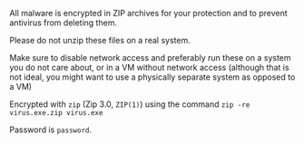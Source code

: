 All malware is encrypted in ZIP archives for your protection and to prevent antivirus from deleting them.

Please do not unzip these files on a real system.

Make sure to disable network access and preferably run these on a system you do not care about, or in a VM without network access (although that is not ideal, you might want to use a physically separate system as opposed to a VM)

Encrypted with `zip` (Zip 3.0, `ZIP(1)`) using the command `zip -re virus.exe.zip virus.exe`

Password is `password`.
